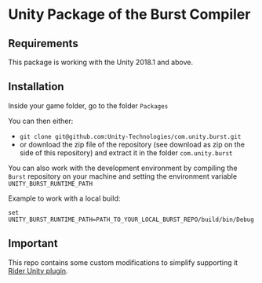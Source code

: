 # Unity Package of the Burst Compiler

## Requirements

This package is working with the Unity 2018.1 and above.

## Installation

Inside your game folder, go to the folder `Packages`

You can then either:

- `git clone git@github.com:Unity-Technologies/com.unity.burst.git`
- or download the zip file of the repository (see download as zip on the side of this repository) and extract it in the folder `com.unity.burst`

You can also work with the development environment by compiling the `Burst` repository on your machine and setting the environment variable `UNITY_BURST_RUNTIME_PATH`

Example to work with a local build:

```
set UNITY_BURST_RUNTIME_PATH=PATH_TO_YOUR_LOCAL_BURST_REPO/build/bin/Debug
```

## Important

This repo contains some custom modifications to simplify supporting it [Rider Unity plugin](https://github.com/JetBrains/resharper-unity/).
